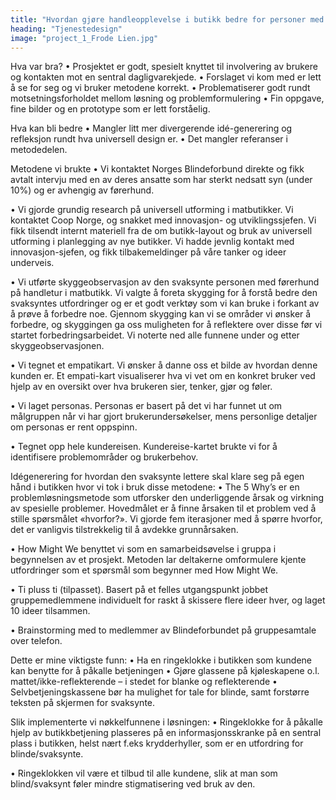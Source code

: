 ```yaml
---
title: "Hvordan gjøre handleopplevelse i butikk bedre for personer med svekket syn?"
heading: "Tjenestedesign"
image: "project_1_Frode Lien.jpg"
---
```


Hva var bra?
• Prosjektet er godt, spesielt knyttet til involvering av brukere og kontakten mot en sentral dagligvarekjede.
• Forslaget vi kom med er lett å se for seg og vi bruker metodene korrekt.
• Problematiserer godt rundt motsetningsforholdet mellom løsning og problemformulering
• Fin oppgave, fine bilder og en prototype som er lett forståelig.

Hva kan bli bedre
• Mangler litt mer divergerende idé-generering og refleksjon rundt hva universell design er.
• Det mangler referanser i metodedelen.

Metodene vi brukte
• Vi kontaktet Norges Blindeforbund direkte og fikk avtalt intervju med en av deres ansatte som har sterkt nedsatt syn (under 10%) og er avhengig av førerhund.

• Vi gjorde grundig research på universell utforming i matbutikker. Vi kontaktet Coop Norge, og snakket med innovasjon- og utviklingssjefen. Vi fikk tilsendt internt materiell fra de om butikk-layout og bruk av universell utforming i planlegging av nye butikker. Vi hadde jevnlig kontakt med innovasjon-sjefen, og fikk tilbakemeldinger på våre tanker og ideer underveis.

• Vi utførte skyggeobservasjon av den svaksynte personen med førerhund på handletur i matbutikk.
Vi valgte å foreta skygging for å forstå bedre den svaksyntes utfordringer og er et godt verktøy som vi kan bruke i forkant av å prøve å forbedre noe. Gjennom skygging kan vi se områder vi ønsker å forbedre, og skyggingen ga oss muligheten for å reflektere over disse før vi startet forbedringsarbeidet. Vi noterte ned alle funnene under og etter skyggeobservasjonen.

• Vi tegnet et empatikart. Vi ønsker å danne oss et bilde av hvordan denne kunden er. Et empati-kart visualiserer hva vi vet om en konkret bruker ved hjelp av en oversikt over hva brukeren sier, tenker, gjør og føler.

• Vi laget personas. Personas er basert på det vi har funnet ut om målgruppen når vi har gjort brukerundersøkelser, mens personlige detaljer om personas er rent oppspinn.

• Tegnet opp hele kundereisen. Kundereise-kartet brukte vi for å identifisere problemområder og brukerbehov.

Idégenerering for hvordan den svaksynte lettere skal klare seg på egen hånd i butikken hvor vi tok i bruk disse metodene:
• The 5 Why’s er en problemløsningsmetode som utforsker den underliggende årsak og virkning av spesielle problemer. Hovedmålet er å finne årsaken til et problem ved å stille spørsmålet «hvorfor?». Vi gjorde fem iterasjoner med å spørre hvorfor, det er vanligvis tilstrekkelig til å avdekke grunnårsaken.

• How Might We benyttet vi som en samarbeidsøvelse i gruppa i begynnelsen av et prosjekt. Metoden lar deltakerne omformulere kjente utfordringer som et spørsmål som begynner med How Might We.

• Ti pluss ti (tilpasset). Basert på et felles utgangspunkt jobbet gruppemedlemmene individuelt for raskt å skissere flere ideer hver, og laget 10 ideer tilsammen.

• Brainstorming med to medlemmer av Blindeforbundet på gruppesamtale over telefon.

Dette er mine viktigste funn:
• Ha en ringeklokke i butikken som kundene kan benytte for å påkalle betjeningen
• Gjøre glassene på kjøleskapene o.l. mattet/ikke-reflekterende – i stedet for blanke og reflekterende
• Selvbetjeningskassene bør ha mulighet for tale for blinde, samt forstørre teksten på skjermen for svaksynte.

Slik implementerte vi nøkkelfunnene i løsningen:
• Ringeklokke for å påkalle hjelp av butikkbetjening plasseres på en informasjonsskranke på en sentral plass i butikken, helst nært f.eks krydderhyller, som er en utfordring for blinde/svaksynte. 

• Ringeklokken vil være et tilbud til alle kundene, slik at man som blind/svaksynt føler mindre stigmatisering ved bruk av den.
